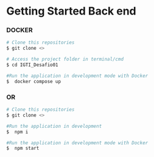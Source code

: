 # Getting Started Back end

### DOCKER
```bash
# Clone this repositories
$ git clone <>

# Access the project folder in terminal/cmd
$ cd IGTI_Desafio01

#Run the application in development mode with Docker
$  docker compose up
```

### OR 
 
```bash
# Clone this repositories
$ git clone <> 

#Run the application in development 
$  npm i

#Run the application in development mode with Docker
$  npm start
```


